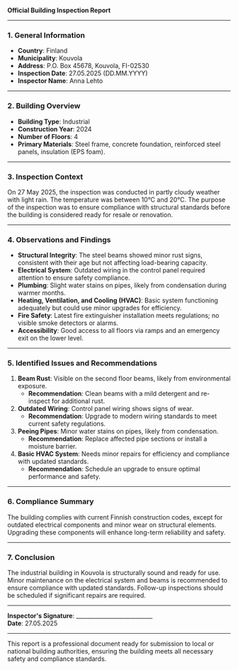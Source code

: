 

**Official Building Inspection Report**

---

### 1. General Information  
- **Country**: Finland  
- **Municipality**: Kouvola  
- **Address**: P.O. Box 45678, Kouvola, FI-02530  
- **Inspection Date**: 27.05.2025 (DD.MM.YYYY)  
- **Inspector Name**: Anna Lehto  

---

### 2. Building Overview  
- **Building Type**: Industrial  
- **Construction Year**: 2024  
- **Number of Floors**: 4  
- **Primary Materials**: Steel frame, concrete foundation, reinforced steel panels, insulation (EPS foam).  

---

### 3. Inspection Context  
On 27 May 2025, the inspection was conducted in partly cloudy weather with light rain. The temperature was between 10°C and 20°C. The purpose of the inspection was to ensure compliance with structural standards before the building is considered ready for resale or renovation.  

---

### 4. Observations and Findings  
- **Structural Integrity**: The steel beams showed minor rust signs, consistent with their age but not affecting load-bearing capacity.  
- **Electrical System**: Outdated wiring in the control panel required attention to ensure safety compliance.  
- **Plumbing**: Slight water stains on pipes, likely from condensation during warmer months.  
- **Heating, Ventilation, and Cooling (HVAC)**: Basic system functioning adequately but could use minor upgrades for efficiency.  
- **Fire Safety**: Latest fire extinguisher installation meets regulations; no visible smoke detectors or alarms.  
- **Accessibility**: Good access to all floors via ramps and an emergency exit on the lower level.  

---

### 5. Identified Issues and Recommendations  
1. **Beam Rust**: Visible on the second floor beams, likely from environmental exposure.  
   - **Recommendation**: Clean beams with a mild detergent and re-inspect for additional rust.  
2. **Outdated Wiring**: Control panel wiring shows signs of wear.  
   - **Recommendation**: Upgrade to modern wiring standards to meet current safety regulations.  
3. **Peeing Pipes**: Minor water stains on pipes, likely from condensation.  
   - **Recommendation**: Replace affected pipe sections or install a moisture barrier.  
4. **Basic HVAC System**: Needs minor repairs for efficiency and compliance with updated standards.  
   - **Recommendation**: Schedule an upgrade to ensure optimal performance and safety.  

---

### 6. Compliance Summary  
The building complies with current Finnish construction codes, except for outdated electrical components and minor wear on structural elements. Upgrading these components will enhance long-term reliability and safety.  

---

### 7. Conclusion  
The industrial building in Kouvola is structurally sound and ready for use. Minor maintenance on the electrical system and beams is recommended to ensure compliance with updated standards. Follow-up inspections should be scheduled if significant repairs are required.  

---  
**Inspector's Signature**: ___________________________  
**Date**: 27.05.2025  

---

This report is a professional document ready for submission to local or national building authorities, ensuring the building meets all necessary safety and compliance standards.